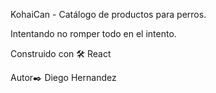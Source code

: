 KohaiCan - Catálogo de productos para perros.

Intentando no romper todo en el intento.

Construido con 🛠️
React

Autor✒️
Diego Hernandez
